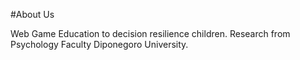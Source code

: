 #About Us

Web Game Education to decision resilience children. Research from Psychology Faculty Diponegoro University.

